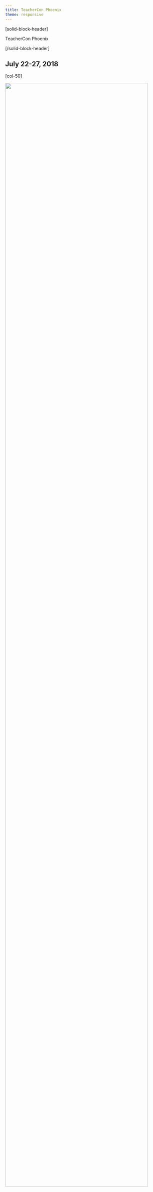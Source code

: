 ```yaml
---
title: TeacherCon Phoenix
theme: responsive
---
```

<a id="top"></a>

[solid-block-header]

TeacherCon Phoenix

[/solid-block-header]
## July 22-27, 2018

[col-50]

<p align="left"><img src="/images/PhoenixSkyline.jpg" width="95%"></p> 

[/col-50]

[col-50]

## **What is TeacherCon?**

TeacherCon is an intensive, hands-on, in-person workshop providing foundational experiences with computer science and the Code.org suite of tools. The five-day workshop is the primary capacity building experience for educators gearing up to teach their first year of CS Discoveries or CS Principles. 

Over the course of the week, you will join with hundreds of teachers from across the country to explore the curriculum and tools, consider and experiment with specific classroom management and teaching strategies, and build a local community with teachers who are also implementing Code.org courses.

[/col-50]

<div style="clear: both;"></div>

<hr/>

## **Travel, Hotel, and Conference Expense Information**

<details>
  <summary>**Hotel Information**</summary>
  <p>
  <br>
TeacherCon accomodations as well as all conference sessions will take place at:

[Sheraton Grand Phoenix](http://www.sheratonphoenixdowntown.com/)
<br> 340 North 3rd Street
<br> Phoenix, AZ 85004
  
</p>
</details>

<details>
<summary>**Should I book my own travel to TeacherCon?**</summary>
  <p>
  <br>
  **Please DO NOT make travel or lodging arrangements before we send you travel booking details.** You will receive an email from us approximately seven weeks ahead of your scheduled TeacherCon with detailed information about how to book your flight through our travel system, Egencia. 
  
We also have a room set aside for you at our conference hotel, so you don’t need to make a reservation.

</p>
</details>

<details>
<summary>**What if I choose to drive to TeacherCon?**</summary>
  <p>
  <br>
If you choose to drive to TeacherCon instead of fly, and are driving over 25 miles one-way, you will receive a $150 gift card to help cover the cost of mileage. **No additional reimbursements will be provided for driving**.
</p>
</details>

<details>
<summary>**Will I need additional transportation once I arrive at TeacherCon?**</summary>
  <p>
  <br>
You will not need to rent a vehicle while at TeacherCon since all conference sessions and meals will take place on site at the hotel. If your Regional Event is off-site, transportation options will be provided. If you are flying, you will need to arrange your own transportation to and from the airport (ex: SuperShuttle, ride share or taxi). Plan to pay for this upfront but we will provide you a gift card that will cover the cost once you arrive at the hotel. (see expenses covered for details, below).
</p>
</details>

<details>
<summary>**Can I share a ride from the airport to the hotel with fellow TeacherCon attendees?**</summary>
<p>
<br>
For privacy reasons, Code.org is not able to share attendee contact information, but you're welcome to meet up with each other at the airport and ride together to the hotel. If you'd like to share a ride, our suggestion is to join a group meeting every 30 minutes between 10 am and 4:30 pm at any of the [designated rideshare pickup locations at PHX Sky Harbor](https://www.skyharbor.com/ParkingTransportation/ride-share). Then order a taxi, Uber, or Lyft together. **Please note that Code.org staff will not be at the meeting location.** When you get to the pickup location, make sure to ask others nearby if they are part of TeacherCon.
</p> 
</details>

<details>
<summary>**What expenses are covered during TeacherCon?**</summary>
  <p>
  <br>
Code.org will pay for relevant travel, accommodation and meal expenses for your summer conference. 

**These include:**

* Flights to and from your assigned TeacherCon Location **OR** mileage gift card for attendees driving over 25 miles one-way.
* A room for you at the hotel -- No need to make a reservation, we have booked this for you!
* Catered breakfast, lunch, and snacks, Monday through Friday; dinner on Sunday and Wednesday

All participants will receive a $300 gift card upon their arrival to cover any additional expenses such as meals we do not provide, and other incidentals such as baggage fees, parking, taxis, public transportation, etc. No additional reimbursements will be provided to attendees or districts.
</p>
</details>

## **What to Bring**
<details>
  <summary>**What kinds of clothing should I pack?**</summary>
  <p>
  <br>
We encourage **business casual** attire during TeacherCon. All our conference sessions are indoors, and air conditioning is usually cool in hotels. We recommend that you bring layers if you get cold easily in air conditioned rooms. You can expect outside temperatures to be quite warm during the day. If you plan to venture outdoors during your free time, be sure to check the local forecast and plan accordingly!
</p>
</details>

<details>
<summary>**What devices will I need to bring?**</summary>
  <p>
  <br>
**Don't forget to bring your own laptop/Chromebook and charger, as well as any adapters.** If you’re bringing a school or district owned laptop/Chromebook, please make sure you have administrator permissions.

_At this time, our CS Discoveries and Principles courses are not optimized for tablets, so **we do not recommend bringing a tablet as your primary device** to this event._

Please note that Code.org will not have extra devices on hand for participants to borow.

</p>
</details>

## **Agenda**
<details>
  <summary>**Schedule for the Week**</summary>
  <p>
<p align="left"><img src="/images/teachercon-schedule.png" width="80%"></p>

</p>
</details>

<details>
<summary>**Will I have any free time?**</summary>
  <p>
  <br>
Of course! Sessions end each day at 4:30pm, which leaves plenty of time in the evenings to explore the area and spend time with the folks you meet throughout the day. In addition, we ask that you join our Sunday and Wednesday evening events, as these are important opportunities to connect with your fellow educators and build community. Otherwise, your evenings are free!
</p>
</details>

<details>
<summary>**What if I can't attend for the full week?**</summary>
  <p>
  <br>
We expect you to attend for the full conference. Make plans to be with us from Registration on Sunday afternoon through the Closing Ceremonies on Friday afternoon to ensure that you receive the full training experience. We would love to have local teachers join us for registration and the Kick-Off dinner on Sunday evening. If you are not able to attend the dinner on Sunday evening, please plan to join us Monday morning by 8:00am to have time to register before sessions begin at 8:30am. If you have any concerns, please let us know at
[teacher@code.org](mailto:teacher@code.org).
</p>
</details>

<a id="previous"></a>
## **Previous Email Updates**
This section will be updated as emails are sent for this event.

<a id="prework"></a>
## **Prework**
<details>
<summary>**CS Discoveries**</summary>
 <p>
 <br>
More information coming soon!
</details>

<details>
<summary>**CS Principles**</summary>
 <p>
 <br>
More information coming soon!
</details>

<a id="who"></a>
## **Who's Who at TeacherCon?**
<details>
<summary>**Code.org Staff**</summary>
 <p>
 <br>
More information coming soon!
</details>

<details>
<summary>**Session Lead Facilitators**</summary>
 <p>
 <br>
More information coming soon!
</details>

<details>
<summary>**Regional Partners**</summary>
 <p>
 <br>
More information coming soon!
</p>
</details>

## **Contact Us**
Check out our <a href="https://docs.google.com/document/d/1kyf-LMuqZx3Jne-q-Ce8MOaWJQm67VekO_kYKr9EFPQ/edit#, target="_blank">FAQ's!</a>

Still can't find what you're looking for? Email us at: [teacher@code.org](mailto:teacher@code.org). 


[**Back to the top**](#top)
<br/>

  
